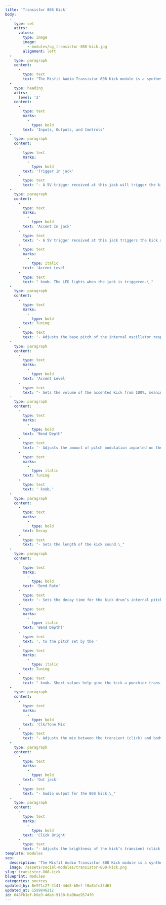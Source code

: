 ```yaml
---
title: 'Transistor 808 Kick'
body:
  -
    type: set
    attrs:
      values:
        type: image
        image:
          - modules/ug_transistor-808-kick.jpg
        alignment: left
  -
    type: paragraph
    content:
      -
        type: text
        text: "The Misfit Audio Transistor 808 Kick module is a synthesized recreation of the legendary 808 kick sound with a tunable sine oscillator, filterable transient, internal pitch envelope, and variable click/tone mix control.\_"
  -
    type: heading
    attrs:
      level: '2'
    content:
      -
        type: text
        marks:
          -
            type: bold
        text: 'Inputs, Outputs, and Controls'
  -
    type: paragraph
    content:
      -
        type: text
        marks:
          -
            type: bold
        text: 'Trigger In jack'
      -
        type: text
        text: "- A 5V trigger received at this jack will trigger the kick at its \"normal,\" unaccented level. The LED lights when the jack is triggered.\_"
  -
    type: paragraph
    content:
      -
        type: text
        marks:
          -
            type: bold
        text: 'Accent In jack'
      -
        type: text
        text: '- A 5V trigger received at this jack triggers the kick at its accented level set by the '
      -
        type: text
        marks:
          -
            type: italic
        text: 'Accent Level'
      -
        type: text
        text: " knob. The LED lights when the jack is triggered.\_"
  -
    type: paragraph
    content:
      -
        type: text
        marks:
          -
            type: bold
        text: Tuning
      -
        type: text
        text: '- Adjusts the base pitch of the internal oscillator responsible for the tone of the kick.'
  -
    type: paragraph
    content:
      -
        type: text
        marks:
          -
            type: bold
        text: 'Accent Level'
      -
        type: text
        text: "- Sets the volume of the accented kick from 100%, meaning it will be the same volume as an unaccented trigger, to 400% meaning it will be four times louder than unaccented triggers.\_"
  -
    type: paragraph
    content:
      -
        type: text
        marks:
          -
            type: bold
        text: 'Bend Depth'
      -
        type: text
        text: '- Adjusts the amount of pitch modulation imparted on the kick’s tone oscillator. When at zero, the internal pitch envelope will not effect the pitch of the kick drum. Turning this knob up raises the frequency at which the oscillator starts before falling to the pitch set by the '
      -
        type: text
        marks:
          -
            type: italic
        text: Tuning
      -
        type: text
        text: ' knob.'
  -
    type: paragraph
    content:
      -
        type: text
        marks:
          -
            type: bold
        text: Decay
      -
        type: text
        text: "- Sets the length of the kick sound.\_"
  -
    type: paragraph
    content:
      -
        type: text
        marks:
          -
            type: bold
        text: 'Bend Rate'
      -
        type: text
        text: '- Sets the decay time for the kick drum’s internal pitch envelope. In other words, it adjusts how long it takes the tone oscillator to fall from its starting frequency (set by the '
      -
        type: text
        marks:
          -
            type: italic
        text: 'Bend Depth)'
      -
        type: text
        text: ', to the pitch set by the '
      -
        type: text
        marks:
          -
            type: italic
        text: Tuning
      -
        type: text
        text: " knob. Short values help give the kick a punchier transient while long values can create a classic 808\_ \"bass drop.\""
  -
    type: paragraph
    content:
      -
        type: text
        marks:
          -
            type: bold
        text: 'Clk/Tone Mix'
      -
        type: text
        text: "- Adjusts the mix between the transient (click) and body (tone) of the kick sound.\_\_"
  -
    type: paragraph
    content:
      -
        type: text
        marks:
          -
            type: bold
        text: 'Out jack'
      -
        type: text
        text: "- Audio output for the 808 kick.\_"
  -
    type: paragraph
    content:
      -
        type: text
        marks:
          -
            type: bold
        text: 'Click Bright'
      -
        type: text
        text: "- Adjusts the brightness of the kick’s transient (click).\_"
template: modules
seo:
  description: 'The Misfit Audio Transistor 808 Kick module is a synthesized recreation of the legendary 808 kick sound with a tunable sine oscillator, filterable transient, internal pitch envelope, and variable click/tone mix control.'
  image: /assets/social-modules/transistor-808-kick.png
slug: transistor-808-kick
blueprint: modules
categories: sources
updated_by: 8e971c27-4141-4dd8-b8ef-f0a8bfc35d61
updated_at: 1589846212
id: 648fb1ef-b8e3-4dab-9138-ba0bae9574f0
---
```

